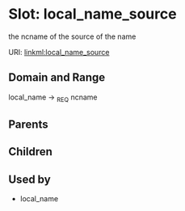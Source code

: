 
# Slot: local_name_source


the ncname of the source of the name

URI: [linkml:local_name_source](https://w3id.org/linkml/local_name_source)


## Domain and Range

local_name &#8594;  <sub>REQ</sub> ncname

## Parents


## Children


## Used by

 * local_name

